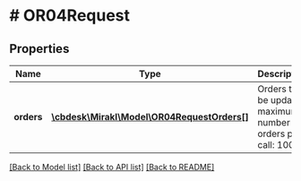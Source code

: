 # # OR04Request

## Properties

Name | Type | Description | Notes
------------ | ------------- | ------------- | -------------
**orders** | [**\cbdesk\Mirakl\Model\OR04RequestOrders[]**](OR04RequestOrders.md) | Orders to be updated, maximum number of orders per call: 100 | [optional]

[[Back to Model list]](../../README.md#models) [[Back to API list]](../../README.md#endpoints) [[Back to README]](../../README.md)
